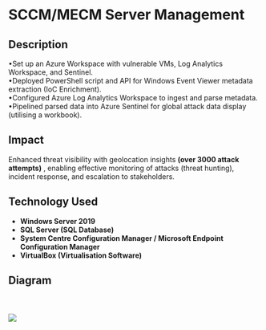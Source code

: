 <h1>SCCM/MECM Server Management</h1>

<h2>Description</h2>
•Set up an Azure Workspace with vulnerable VMs, Log Analytics Workspace, and Sentinel.<br />
•Deployed PowerShell script and API for Windows Event Viewer metadata extraction (IoC Enrichment).<br />
•Configured Azure Log Analytics Workspace to ingest and parse metadata.<br />
•Pipelined parsed data into Azure Sentinel for global attack data display (utilising a workbook).<br />


<h2>Impact</h2>
Enhanced threat visibility with geolocation insights <b>(over 3000 attack attempts)</b> , enabling effective monitoring of attacks (threat hunting), incident response, and escalation to stakeholders.


<h2>Technology Used</h2>

- <b>Windows Server 2019</b> 
- <b>SQL Server (SQL Database)</b>
- <b>System Centre Configuration Manager / Microsoft Endpoint Configuration Manager</b>
- <b>VirtualBox (Virtualisation Software)</b>


<h2>Diagram<h2>
<br/>
<img src="xxxxxxxxxx"/>
<br />
<br />

<!--
 ```diff
- text in red
+ text in green
! text in orange
# text in gray
@@ text in purple (and bold)@@
```
--!>

